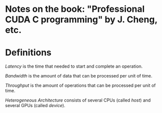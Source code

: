 # Notes on the book: "Professional CUDA C programming" by J. Cheng, etc.


# Definitions

*Latency* is the time that needed to start and complete an operation.

*Bandwidth* is the amount of data that can be processed per unit of time.

*Throughput* is the amount of operations that can be processed per unit of time.

*Heterogeneous Architecture* consists of several CPUs (called *host*) and several GPUs (called *device*).
